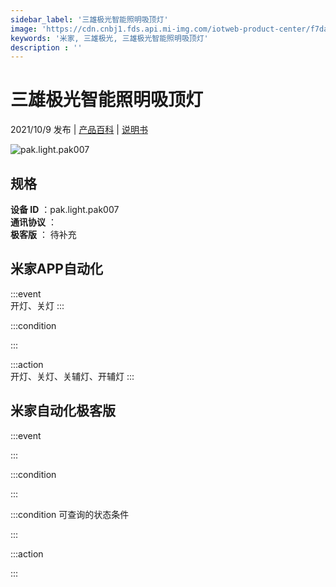 ```yaml
---
sidebar_label: '三雄极光智能照明吸顶灯'
image: 'https://cdn.cnbj1.fds.api.mi-img.com/iotweb-product-center/f7da042e40b704a741ab0f599a8474bf_1631605464965.png?GalaxyAccessKeyId=AKVGLQWBOVIRQ3XLEW&Expires=9223372036854775807&Signature=JsRzz7DtOs+8j87a1bZ3kHCqLfo='
keywords: '米家, 三雄极光, 三雄极光智能照明吸顶灯'
description : ''
---
```

# 三雄极光智能照明吸顶灯

2021/10/9 发布 | [产品百科](https://home.mi.com/webapp/content/baike/product/index.html?model=pak.light.pak007/) | [说明书](https://home.mi.com/views/introduction.html?model=pak.light.pak007&region=cn)

![pak.light.pak007](https://cdn.cnbj1.fds.api.mi-img.com/iotweb-product-center/f7da042e40b704a741ab0f599a8474bf_1631605464965.png?GalaxyAccessKeyId=AKVGLQWBOVIRQ3XLEW&Expires=9223372036854775807&Signature=JsRzz7DtOs+8j87a1bZ3kHCqLfo=)

## 规格  
> 
**设备 ID** ：pak.light.pak007  
**通讯协议** ：  
**极客版**  ： 待补充 


## 米家APP自动化  

:::event  
开灯、关灯
:::

:::condition  

:::

:::action   
开灯、关灯、关辅灯、开辅灯
:::

## 米家自动化极客版  

:::event  

:::

:::condition  

:::

:::condition 可查询的状态条件  

:::

:::action  

:::

        
